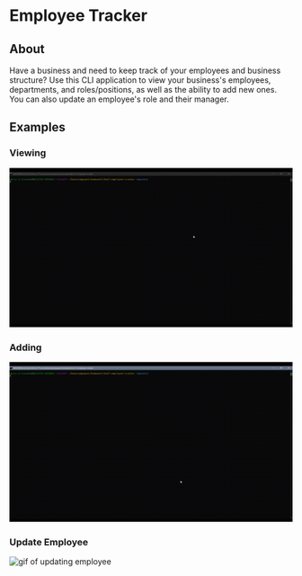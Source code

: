 # Employee Tracker

## About

Have a business and need to keep track of your employees and business structure? Use this CLI application to view your business's employees, departments, and roles/positions, as well as the ability to add new ones. You can also update an employee's role and their manager.

## Examples

  ### Viewing
  
  ![gif of viewing](https://github.com/hfurusho/hw12-employee-tracker/blob/master/demos/View%20Data%20Demo.gif)
  
  ### Adding
  
  ![gif of adding](https://github.com/hfurusho/hw12-employee-tracker/blob/master/demos/Add%20Data%20Demo.gif)
  
  ### Update Employee
  
  ![gif of updating employee](https://stormy-escarpment-48830.herokuapp.com/)
